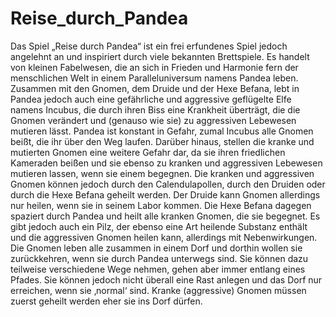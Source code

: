 # Reise_durch_Pandea
Das Spiel „Reise durch Pandea“ ist ein frei erfundenes Spiel jedoch angelehnt an und inspiriert durch 
viele bekannten Brettspiele. Es handelt von kleinen Fabelwesen, die an sich in Frieden und Harmonie 
fern der menschlichen Welt in einem Paralleluniversum namens Pandea leben. Zusammen mit den 
Gnomen, dem Druide und der Hexe Befana, lebt in Pandea jedoch auch eine gefährliche und 
aggressive geflügelte Elfe namens Incubus, die durch ihren Biss eine Krankheit überträgt, die die 
Gnomen verändert und (genauso wie sie) zu aggressiven Lebewesen mutieren lässt.
Pandea ist konstant in Gefahr, zumal Incubus alle Gnomen beißt, die ihr über den Weg laufen. Darüber 
hinaus, stellen die kranke und mutierten Gnomen eine weitere Gefahr dar, da sie ihren friedlichen 
Kameraden beißen und sie ebenso zu kranken und aggressiven Lebewesen mutieren lassen, wenn sie
einem begegnen. Die kranken und aggressiven Gnomen können jedoch durch den Calendulapollen,
durch den Druiden oder durch die Hexe Befana geheilt werden. Der Druide kann Gnomen allerdings 
nur heilen, wenn sie in seinem Labor kommen. Die Hexe Befana dagegen spaziert durch Pandea und 
heilt alle kranken Gnomen, die sie begegnet. Es gibt jedoch auch ein Pilz, der ebenso eine Art heilende 
Substanz enthält und die aggressiven Gnomen heilen kann, allerdings mit Nebenwirkungen.
Die Gnomen leben alle zusammen in einem Dorf und dorthin wollen sie zurückkehren, wenn sie durch 
Pandea unterwegs sind. Sie können dazu teilweise verschiedene Wege nehmen, gehen aber immer 
entlang eines Pfades. Sie können jedoch nicht überall eine Rast anlegen und das Dorf nur erreichen, 
wenn sie ‚normal‘ sind. Kranke (aggressive) Gnomen müssen zuerst geheilt werden eher sie ins Dorf 
dürfen.
